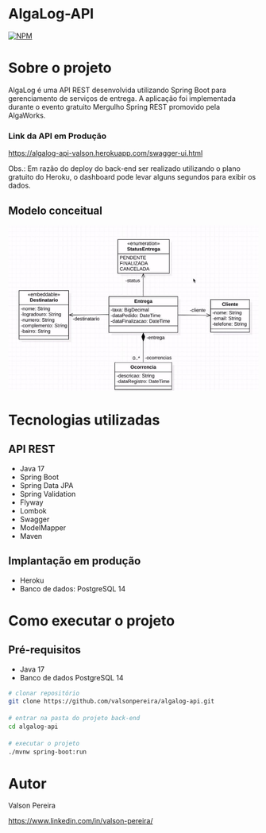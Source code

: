 # AlgaLog-API 
[![NPM](https://img.shields.io/npm/l/react)](https://github.com/valsonpereira/projeto-sds3/blob/master/LICENSE) 

# Sobre o projeto

AlgaLog é uma API REST desenvolvida utilizando Spring Boot para gerenciamento de serviços de entrega. A aplicação foi implementada durante o evento gratuito Mergulho Spring REST promovido pela AlgaWorks.

### Link da API em Produção 
https://algalog-api-valson.herokuapp.com/swagger-ui.html

Obs.: Em razão do deploy do back-end ser realizado utilizando o plano gratuito do Heroku, o dashboard pode levar alguns segundos para exibir os dados.

## Modelo conceitual
![Modelo Conceitual](https://github.com/valsonpereira/my-assets/blob/main/modelo-conceitual-algalog.jpg)

# Tecnologias utilizadas
## API REST
- Java 17
- Spring Boot
- Spring Data JPA 
- Spring Validation
- Flyway
- Lombok
- Swagger
- ModelMapper
- Maven

## Implantação em produção
- Heroku
- Banco de dados: PostgreSQL 14

# Como executar o projeto

## Pré-requisitos
- Java 17
- Banco de dados PostgreSQL 14

```bash
# clonar repositório
git clone https://github.com/valsonpereira/algalog-api.git

# entrar na pasta do projeto back-end
cd algalog-api

# executar o projeto
./mvnw spring-boot:run
```

# Autor

Valson Pereira

https://www.linkedin.com/in/valson-pereira/
